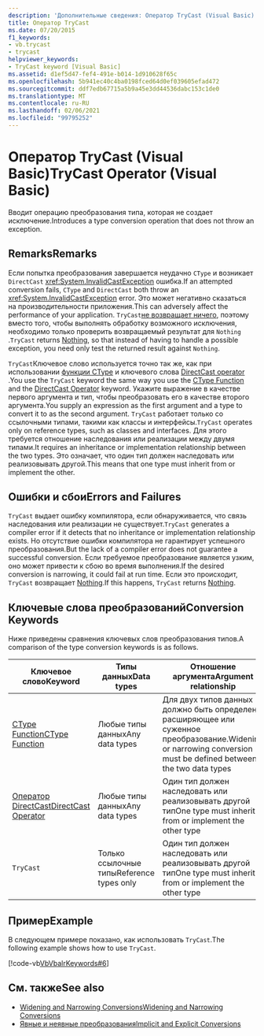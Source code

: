 ```yaml
---
description: 'Дополнительные сведения: Оператор TryCast (Visual Basic)'
title: Оператор TryCast
ms.date: 07/20/2015
f1_keywords:
- vb.trycast
- trycast
helpviewer_keywords:
- TryCast keyword [Visual Basic]
ms.assetid: d1ef5d47-fef4-491e-b014-1d910628f65c
ms.openlocfilehash: 5b941ec40c4ba0198fced64d0ef039605efad472
ms.sourcegitcommit: ddf7edb67715a5b9a45e3dd44536dabc153c1de0
ms.translationtype: MT
ms.contentlocale: ru-RU
ms.lasthandoff: 02/06/2021
ms.locfileid: "99795252"
---
```

# <a name="trycast-operator-visual-basic"></a><span data-ttu-id="3c067-103">Оператор TryCast (Visual Basic)</span><span class="sxs-lookup"><span data-stu-id="3c067-103">TryCast Operator (Visual Basic)</span></span>

<span data-ttu-id="3c067-104">Вводит операцию преобразования типа, которая не создает исключение.</span><span class="sxs-lookup"><span data-stu-id="3c067-104">Introduces a type conversion operation that does not throw an exception.</span></span>  
  
## <a name="remarks"></a><span data-ttu-id="3c067-105">Remarks</span><span class="sxs-lookup"><span data-stu-id="3c067-105">Remarks</span></span>  

 <span data-ttu-id="3c067-106">Если попытка преобразования завершается неудачно `CType` и возникает `DirectCast` <xref:System.InvalidCastException> ошибка.</span><span class="sxs-lookup"><span data-stu-id="3c067-106">If an attempted conversion fails, `CType` and `DirectCast` both throw an <xref:System.InvalidCastException> error.</span></span> <span data-ttu-id="3c067-107">Это может негативно сказаться на производительности приложения.</span><span class="sxs-lookup"><span data-stu-id="3c067-107">This can adversely affect the performance of your application.</span></span> <span data-ttu-id="3c067-108">`TryCast`[не возвращает ничего](../nothing.md), поэтому вместо того, чтобы выполнять обработку возможного исключения, необходимо только проверить возвращаемый результат для `Nothing` .</span><span class="sxs-lookup"><span data-stu-id="3c067-108">`TryCast` returns [Nothing](../nothing.md), so that instead of having to handle a possible exception, you need only test the returned result against `Nothing`.</span></span>  
  
 <span data-ttu-id="3c067-109">`TryCast`Ключевое слово используется точно так же, как при использовании [функции CType](../functions/ctype-function.md) и ключевого слова [DirectCast operator](directcast-operator.md) .</span><span class="sxs-lookup"><span data-stu-id="3c067-109">You use the `TryCast` keyword the same way you use the [CType Function](../functions/ctype-function.md) and the [DirectCast Operator](directcast-operator.md) keyword.</span></span> <span data-ttu-id="3c067-110">Укажите выражение в качестве первого аргумента и тип, чтобы преобразовать его в качестве второго аргумента.</span><span class="sxs-lookup"><span data-stu-id="3c067-110">You supply an expression as the first argument and a type to convert it to as the second argument.</span></span> <span data-ttu-id="3c067-111">`TryCast` работает только со ссылочными типами, такими как классы и интерфейсы.</span><span class="sxs-lookup"><span data-stu-id="3c067-111">`TryCast` operates only on reference types, such as classes and interfaces.</span></span> <span data-ttu-id="3c067-112">Для этого требуется отношение наследования или реализации между двумя типами.</span><span class="sxs-lookup"><span data-stu-id="3c067-112">It requires an inheritance or implementation relationship between the two types.</span></span> <span data-ttu-id="3c067-113">Это означает, что один тип должен наследовать или реализовывать другой.</span><span class="sxs-lookup"><span data-stu-id="3c067-113">This means that one type must inherit from or implement the other.</span></span>  
  
## <a name="errors-and-failures"></a><span data-ttu-id="3c067-114">Ошибки и сбои</span><span class="sxs-lookup"><span data-stu-id="3c067-114">Errors and Failures</span></span>  

 <span data-ttu-id="3c067-115">`TryCast` выдает ошибку компилятора, если обнаруживается, что связь наследования или реализации не существует.</span><span class="sxs-lookup"><span data-stu-id="3c067-115">`TryCast` generates a compiler error if it detects that no inheritance or implementation relationship exists.</span></span> <span data-ttu-id="3c067-116">Но отсутствие ошибки компилятора не гарантирует успешного преобразования.</span><span class="sxs-lookup"><span data-stu-id="3c067-116">But the lack of a compiler error does not guarantee a successful conversion.</span></span> <span data-ttu-id="3c067-117">Если требуемое преобразование является узким, оно может привести к сбою во время выполнения.</span><span class="sxs-lookup"><span data-stu-id="3c067-117">If the desired conversion is narrowing, it could fail at run time.</span></span> <span data-ttu-id="3c067-118">Если это происходит, `TryCast` возвращает [Nothing](../nothing.md).</span><span class="sxs-lookup"><span data-stu-id="3c067-118">If this happens, `TryCast` returns [Nothing](../nothing.md).</span></span>  
  
## <a name="conversion-keywords"></a><span data-ttu-id="3c067-119">Ключевые слова преобразований</span><span class="sxs-lookup"><span data-stu-id="3c067-119">Conversion Keywords</span></span>  

 <span data-ttu-id="3c067-120">Ниже приведены сравнения ключевых слов преобразования типов.</span><span class="sxs-lookup"><span data-stu-id="3c067-120">A comparison of the type conversion keywords is as follows.</span></span>  
  
|<span data-ttu-id="3c067-121">Ключевое слово</span><span class="sxs-lookup"><span data-stu-id="3c067-121">Keyword</span></span>|<span data-ttu-id="3c067-122">Типы данных</span><span class="sxs-lookup"><span data-stu-id="3c067-122">Data types</span></span>|<span data-ttu-id="3c067-123">Отношение аргумента</span><span class="sxs-lookup"><span data-stu-id="3c067-123">Argument relationship</span></span>|<span data-ttu-id="3c067-124">Сбой во время выполнения</span><span class="sxs-lookup"><span data-stu-id="3c067-124">Run-time failure</span></span>|  
|---|---|---|---|  
|[<span data-ttu-id="3c067-125">CType Function</span><span class="sxs-lookup"><span data-stu-id="3c067-125">CType Function</span></span>](../functions/ctype-function.md)|<span data-ttu-id="3c067-126">Любые типы данных</span><span class="sxs-lookup"><span data-stu-id="3c067-126">Any data types</span></span>|<span data-ttu-id="3c067-127">Для двух типов данных должно быть определено расширяющее или суженное преобразование.</span><span class="sxs-lookup"><span data-stu-id="3c067-127">Widening or narrowing conversion must be defined between the two data types</span></span>|<span data-ttu-id="3c067-128">Создает <xref:System.InvalidCastException></span><span class="sxs-lookup"><span data-stu-id="3c067-128">Throws <xref:System.InvalidCastException></span></span>|  
|[<span data-ttu-id="3c067-129">Оператор DirectCast</span><span class="sxs-lookup"><span data-stu-id="3c067-129">DirectCast Operator</span></span>](directcast-operator.md)|<span data-ttu-id="3c067-130">Любые типы данных</span><span class="sxs-lookup"><span data-stu-id="3c067-130">Any data types</span></span>|<span data-ttu-id="3c067-131">Один тип должен наследовать или реализовывать другой тип</span><span class="sxs-lookup"><span data-stu-id="3c067-131">One type must inherit from or implement the other type</span></span>|<span data-ttu-id="3c067-132">Создает <xref:System.InvalidCastException></span><span class="sxs-lookup"><span data-stu-id="3c067-132">Throws <xref:System.InvalidCastException></span></span>|  
|`TryCast`|<span data-ttu-id="3c067-133">Только ссылочные типы</span><span class="sxs-lookup"><span data-stu-id="3c067-133">Reference types only</span></span>|<span data-ttu-id="3c067-134">Один тип должен наследовать или реализовывать другой тип</span><span class="sxs-lookup"><span data-stu-id="3c067-134">One type must inherit from or implement the other type</span></span>|<span data-ttu-id="3c067-135">[Ничего не](../nothing.md) возвращает</span><span class="sxs-lookup"><span data-stu-id="3c067-135">Returns [Nothing](../nothing.md)</span></span>|  
  
## <a name="example"></a><span data-ttu-id="3c067-136">Пример</span><span class="sxs-lookup"><span data-stu-id="3c067-136">Example</span></span>  

 <span data-ttu-id="3c067-137">В следующем примере показано, как использовать `TryCast`.</span><span class="sxs-lookup"><span data-stu-id="3c067-137">The following example shows how to use `TryCast`.</span></span>  
  
 [!code-vb[VbVbalrKeywords#6](~/samples/snippets/visualbasic/VS_Snippets_VBCSharp/VbVbalrKeywords/VB/Class1.vb#6)]  
  
## <a name="see-also"></a><span data-ttu-id="3c067-138">См. также</span><span class="sxs-lookup"><span data-stu-id="3c067-138">See also</span></span>

- [<span data-ttu-id="3c067-139">Widening and Narrowing Conversions</span><span class="sxs-lookup"><span data-stu-id="3c067-139">Widening and Narrowing Conversions</span></span>](../../programming-guide/language-features/data-types/widening-and-narrowing-conversions.md)
- [<span data-ttu-id="3c067-140">Явные и неявные преобразования</span><span class="sxs-lookup"><span data-stu-id="3c067-140">Implicit and Explicit Conversions</span></span>](../../programming-guide/language-features/data-types/implicit-and-explicit-conversions.md)
